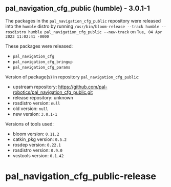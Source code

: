 ## pal_navigation_cfg_public (humble) - 3.0.1-1

The packages in the `pal_navigation_cfg_public` repository were released into the `humble` distro by running `/usr/bin/bloom-release --track humble --rosdistro humble pal_navigation_cfg_public --new-track` on `Tue, 04 Apr 2023 11:02:41 -0000`

These packages were released:
- `pal_navigation_cfg`
- `pal_navigation_cfg_bringup`
- `pal_navigation_cfg_params`

Version of package(s) in repository `pal_navigation_cfg_public`:

- upstream repository: https://github.com/pal-robotics/pal_navigation_cfg_public.git
- release repository: unknown
- rosdistro version: `null`
- old version: `null`
- new version: `3.0.1-1`

Versions of tools used:

- bloom version: `0.11.2`
- catkin_pkg version: `0.5.2`
- rosdep version: `0.22.1`
- rosdistro version: `0.9.0`
- vcstools version: `0.1.42`


# pal_navigation_cfg_public-release

